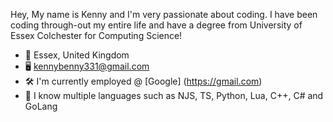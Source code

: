 Hey, My name is Kenny and I'm very passionate about coding. I have been coding through-out my entire life and have a degree from University of Essex Colchester for Computing Science!

*   📍   Essex, United Kingdom
*   🖥️  [kennybenny331@gmail.com](mailto:kennybenny331@gmail.com)
*   🛠️  I'm currently employed @ [Google] (https://gmail.com)
*   🧰  I know multiple languages such as NJS, TS, Python, Lua, C++, C# and GoLang
